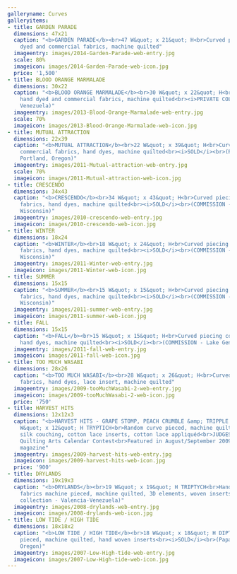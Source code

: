 ```yaml
---
galleryname: Curves
galleryitems:
- title: GARDEN PARADE
  dimensions: 47x21
  caption: "<b>GARDEN PARADE</b><br>47 W&quot; x 21&quot; H<br>Curved piecing hand
    dyed and commercial fabrics, machine quilted"
  imageentry: images/2014-Garden-Parade-web-entry.jpg
  scale: 80%
  imageicon: images/2014-Garden-Parade-web-icon.jpg
  price: '1,500'
- title: BLOOD ORANGE MARMALADE
  dimensions: 30x22
  caption: "<b>BLOOD ORANGE MARMALADE</b><br>30 W&quot; x 22&quot; H<br>Curved piecing
    hand dyed and commercial fabrics, machine quilted<br><i>PRIVATE COLLECTION</i><br>(Caracas,
    Venezuela)"
  imageentry: images/2013-Blood-Orange-Marmalade-web-entry.jpg
  scale: 70%
  imageicon: images/2013-Blood-Orange-Marmalade-web-icon.jpg
- title: MUTUAL ATTRACTION
  dimensions: 22x39
  caption: "<b>MUTUAL ATTRACTION</b><br>22 W&quot; x 39&quot; H<br>Curved piecing
    commercial fabrics, hand dyes, machine quilted<br><i>SOLD</i><br>(Papas Art -
    Portland, Oregon)"
  imageentry: images/2011-Mutual-attraction-web-entry.jpg
  scale: 70%
  imageicon: images/2011-Mutual-attraction-web-icon.jpg
- title: CRESCENDO
  dimensions: 34x43
  caption: "<b>CRESCENDO</b><br>34 W&quot; x 43&quot; H<br>Curved piecing commercial
    fabrics, hand dyes, machine quilted<br><i>SOLD</i><br>(COMMISSION - Lake Geneva,
    Wisconsin)"
  imageentry: images/2010-crescendo-web-entry.jpg
  imageicon: images/2010-crescendo-web-icon.jpg
- title: WINTER
  dimensions: 18x24
  caption: "<b>WINTER</b><br>18 W&quot; x 24&quot; H<br>Curved piecing commercial
    fabrics, hand dyes, machine quilted<br><i>SOLD</i><br>(COMMISSION - Lake Geneva,
    Wisconsin)"
  imageentry: images/2011-Winter-web-entry.jpg
  imageicon: images/2011-Winter-web-icon.jpg
- title: SUMMER
  dimensions: 15x15
  caption: "<b>SUMMER</b><br>15 W&quot; x 15&quot; H<br>Curved piecing commercial
    fabrics, hand dyes, machine quilted<br><i>SOLD</i><br>(COMMISSION - Lake Geneva,
    Wisconsin)"
  imageentry: images/2011-summer-web-entry.jpg
  imageicon: images/2011-summer-web-icon.jpg
- title: FALL
  dimensions: 15x15
  caption: "<b>FALL</b><br>15 W&quot; x 15&quot; H<br>Curved piecing commercial fabrics,
    hand dyes, machine quilted<br><i>SOLD</i><br>(COMMISSION - Lake Geneva, Wisconsin)"
  imageentry: images/2011-fall-web-entry.jpg
  imageicon: images/2011-fall-web-icon.jpg
- title: TOO MUCH WASABI
  dimensions: 28x26
  caption: "<b>TOO MUCH WASABI</b><br>28 W&quot; x 26&quot; H<br>Curved piecing commercial
    fabrics, hand dyes, lace insert, machine quilted"
  imageentry: images/2009-tooMuchWasabi-2-web-entry.jpg
  imageicon: images/2009-tooMuchWasabi-2-web-icon.jpg
  price: '750'
- title: HARVEST HITS
  dimensions: 12x12x3
  caption: "<b>HARVEST HITS - GRAPE STOMP, PEACH CRUMBLE &amp; TRIPPLE BERRY JAM</b><br>12
    W&quot; x 12&quot; H TRYPTICH<br>Random curve pieced, machine quilted, jute and
    silk couching, cotton lace inserts, cotton lace appliquéd<br>JUDGES' CHOICE, 2010
    Quilting Arts Calendar Contest<br>Featured in August/September 2009 Quilting Arts
    magazine"
  imageentry: images/2009-harvest-hits-web-entry.jpg
  imageicon: images/2009-harvest-hits-web-icon.jpg
  price: '900'
- title: DRYLANDS
  dimensions: 19x19x3
  caption: "<b>DRYLANDS</b><br>19 W&quot; x 19&quot; H TRIPTYCH<br>Hand dyed and commercial
    fabrics machine pieced, machine quilted, 3D elements, woven inserts<br>(Private
    collection - Valencia-Venezuela)"
  imageentry: images/2008-drylands-web-entry.jpg
  imageicon: images/2008-drylands-web-icon.jpg
- title: LOW TIDE / HIGH TIDE
  dimensions: 18x18x2
  caption: "<b>LOW TIDE / HIGH TIDE</b><br>18 W&quot; x 18&quot; H DIPTYCH<br>Machine
    pieced, machine quilted, hand woven inserts<br><i>SOLD</i><br>(Papas Art - Portland,
    Oregon)"
  imageentry: images/2007-Low-High-tide-web-entry.jpg
  imageicon: images/2007-Low-High-tide-web-icon.jpg
---
```

